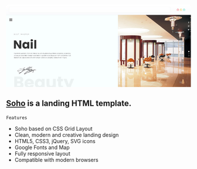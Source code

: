 
<img src="preview/github_soho.jpg">

## [Soho](https://sohoo.vercel.app/) is a landing HTML template. ##


```
Features
```

- Soho based on CSS Grid Layout
- Clean, modern and creative landing design
- HTML5, CSS3, jQuery, SVG icons 
- Google Fonts and Map
- Fully responsive layout
- Compatible with modern browsers
